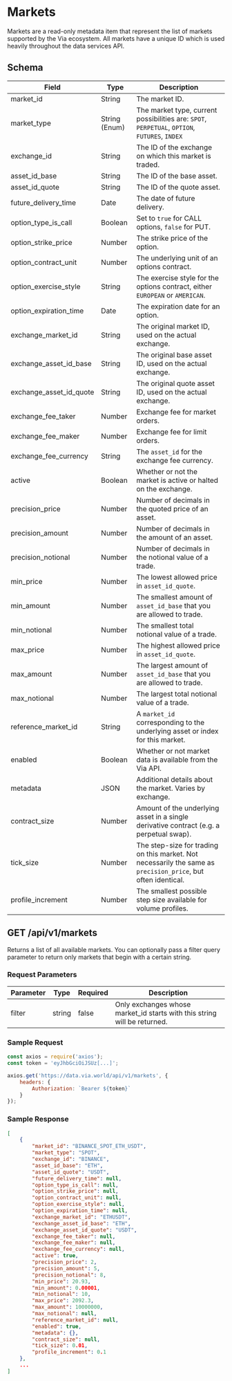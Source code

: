 # Markets

Markets are a read-only metadata item that represent the list of markets supported by the Via ecosystem. All markets have a unique ID which is used heavily throughout the data services API.

## Schema

| Field | Type | Description |
|-------|------|-------------|
| market_id               | String | The market ID. |
| market_type             | String (Enum) | The market type, current possibilities are: `SPOT`, `PERPETUAL`, `OPTION`, `FUTURES`, `INDEX` |
| exchange_id             | String | The ID of the exchange on which this market is traded. |
| asset_id_base           | String | The ID of the base asset. |
| asset_id_quote          | String | The ID of the quote asset. |
| future_delivery_time    | Date | The date of future delivery. |
| option_type_is_call     | Boolean | Set to `true` for CALL options, `false` for PUT. |
| option_strike_price     | Number | The strike price of the option. |
| option_contract_unit    | Number | The underlying unit of an options contract. |
| option_exercise_style   | String | The exercise style for the options contract, either `EUROPEAN` or `AMERICAN`. |
| option_expiration_time  | Date | The expiration date for an option. |
| exchange_market_id      | String | The original market ID, used on the actual exchange. |
| exchange_asset_id_base  | String | The original base asset ID, used on the actual exchange. |
| exchange_asset_id_quote | String | The original quote asset ID, used on the actual exchange. |
| exchange_fee_taker      | Number | Exchange fee for market orders. |
| exchange_fee_maker      | Number | Exchange fee for limit orders. |
| exchange_fee_currency   | String | The `asset_id` for the exchange fee currency. |
| active                  | Boolean | Whether or not the market is active or halted on the exchange. |
| precision_price         | Number | Number of decimals in the quoted price of an asset. |
| precision_amount        | Number | Number of decimals in the amount of an asset. |
| precision_notional      | Number | Number of decimals in the notional value of a trade. |
| min_price               | Number | The lowest allowed price in `asset_id_quote`. |
| min_amount              | Number | The smallest amount of `asset_id_base` that you are allowed to trade. |
| min_notional            | Number | The smallest total notional value of a trade. |
| max_price               | Number | The highest allowed price in `asset_id_quote`. |
| max_amount              | Number | The largest amount of `asset_id_base` that you are allowed to trade. |
| max_notional            | Number | The largest total notional value of a trade. |
| reference_market_id     | String | A `market_id` corresponding to the underlying asset or index for this market. |
| enabled                 | Boolean | Whether or not market data is available from the Via API. |
| metadata                | JSON | Additional details about the market. Varies by exchange. |
| contract_size           | Number | Amount of the underlying asset in a single derivative contract (e.g. a perpetual swap). |
| tick_size               | Number | The step-size for trading on this market. Not necessarily the same as `precision_price`, but often identical. |
| profile_increment       | Number | The smallest possible step size available for volume profiles. |


## GET /api/v1/markets

Returns a list of all available markets. You can optionally pass a filter query parameter to return only markets that begin with a certain string.

### Request Parameters

| Parameter | Type | Required | Description |
|-----------|------|----------|-------------|
| filter    | string | false | Only exchanges whose market_id starts with this string will be returned. |

### Sample Request

``` javascript
const axios = require('axios');
const token = 'eyJhbGciOiJSUz[...]';

axios.get('https://data.via.world/api/v1/markets', {
    headers: {
        Authorization: `Bearer ${token}`
    }
});
```

### Sample Response
``` json
[
    {
        "market_id": "BINANCE_SPOT_ETH_USDT",
        "market_type": "SPOT",
        "exchange_id": "BINANCE",
        "asset_id_base": "ETH",
        "asset_id_quote": "USDT",
        "future_delivery_time": null,
        "option_type_is_call": null,
        "option_strike_price": null,
        "option_contract_unit": null,
        "option_exercise_style": null,
        "option_expiration_time": null,
        "exchange_market_id": "ETHUSDT",
        "exchange_asset_id_base": "ETH",
        "exchange_asset_id_quote": "USDT",
        "exchange_fee_taker": null,
        "exchange_fee_maker": null,
        "exchange_fee_currency": null,
        "active": true,
        "precision_price": 2,
        "precision_amount": 5,
        "precision_notional": 8,
        "min_price": 20.93,
        "min_amount": 0.00001,
        "min_notional": 10,
        "max_price": 2092.3,
        "max_amount": 10000000,
        "max_notional": null,
        "reference_market_id": null,
        "enabled": true,
        "metadata": {},
        "contract_size": null,
        "tick_size": 0.01,
        "profile_increment": 0.1
    },
    ...
]
```
